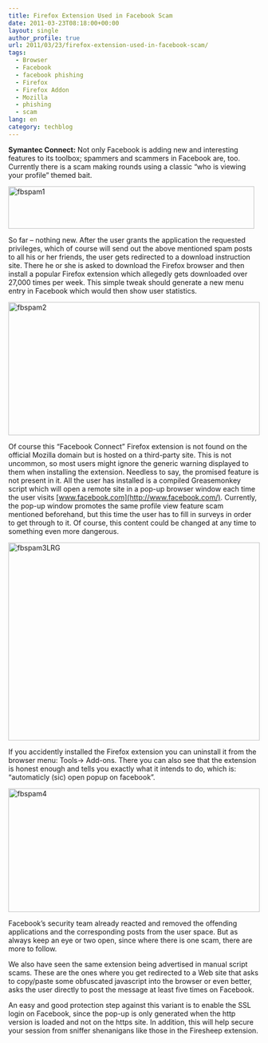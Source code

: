 ```yaml
---
title: Firefox Extension Used in Facebook Scam
date: 2011-03-23T08:18:00+00:00
layout: single
author_profile: true
url: 2011/03/23/firefox-extension-used-in-facebook-scam/
tags:
  - Browser
  - Facebook
  - facebook phishing
  - Firefox
  - Firefox Addon
  - Mozilla
  - phishing
  - scam
lang: en
category: techblog
---
```

**Symantec Connect:** Not only Facebook is adding new and interesting features to its toolbox; spammers and scammers in Facebook are, too. Currently there is a scam making rounds using a classic “who is viewing your profile” themed bait.

[<img title="fbspam1" border="0" alt="fbspam1" src="http://lh6.ggpht.com/_vaUVXcmC3OI/TYmllKJ48kI/AAAAAAAADxY/P78cMefkU2w/fbspam1_thumb%5B3%5D.jpg?imgmax=800" width="493" height="85" />](http://lh4.ggpht.com/_vaUVXcmC3OI/TYmli2cbRGI/AAAAAAAADxU/9bdQKrS8k3M/s1600-h/fbspam1%5B5%5D.jpg)

So far &#8211; nothing new. After the user grants the application the requested privileges, which of course will send out the above mentioned spam posts to all his or her friends, the user gets redirected to a download instruction site. There he or she is asked to download the Firefox browser and then install a popular Firefox extension which allegedly gets downloaded over 27,000 times per week. This simple tweak should generate a new menu entry in Facebook which would then show user statistics.

[<img title="fbspam2" border="0" alt="fbspam2" src="http://lh6.ggpht.com/_vaUVXcmC3OI/TYmlpUBPE5I/AAAAAAAADxg/2bQylVixNaI/fbspam2_thumb%5B1%5D.jpg?imgmax=800" width="504" height="267" />](http://lh4.ggpht.com/_vaUVXcmC3OI/TYmlnBT6kNI/AAAAAAAADxc/qanQ1cEM8SQ/s1600-h/fbspam2%5B3%5D.jpg)

Of course this “Facebook Connect” Firefox extension is not found on the official Mozilla domain but is hosted on a third-party site. This is not uncommon, so most users might ignore the generic warning displayed to them when installing the extension. Needless to say, the promised feature is not present in it. All the user has installed is a compiled Greasemonkey script which will open a remote site in a pop-up browser window each time the user visits [www.facebook.com](http://www.facebook.com/). Currently, the pop-up window promotes the same profile view feature scam mentioned beforehand, but this time the user has to fill in surveys in order to get through to it. Of course, this content could be changed at any time to something even more dangerous.

[<img title="fbspam3LRG" border="0" alt="fbspam3LRG" src="http://lh6.ggpht.com/_vaUVXcmC3OI/TYmlulr-ZZI/AAAAAAAADxo/LWESDZK-IbI/fbspam3LRG_thumb%5B1%5D.jpg?imgmax=800" width="504" height="397" />](http://lh4.ggpht.com/_vaUVXcmC3OI/TYmlr7JTPcI/AAAAAAAADxk/KSNLq58GPYg/s1600-h/fbspam3LRG%5B3%5D.jpg)

If you accidently installed the Firefox extension you can uninstall it from the browser menu: Tools-> Add-ons. There you can also see that the extension is honest enough and tells you exactly what it intends to do, which is: “automaticly (sic) open popup on facebook”.

[<img title="fbspam4" border="0" alt="fbspam4" src="http://lh5.ggpht.com/_vaUVXcmC3OI/TYmlzLonhRI/AAAAAAAADxw/CFyq__Bzb-A/fbspam4_thumb%5B1%5D.jpg?imgmax=800" width="504" height="248" />](http://lh4.ggpht.com/_vaUVXcmC3OI/TYmlw_NHLbI/AAAAAAAADxs/SUd8bfLGxLI/s1600-h/fbspam4%5B3%5D.jpg)

Facebook’s security team already reacted and removed the offending applications and the corresponding posts from the user space. But as always keep an eye or two open, since where there is one scam, there are more to follow.

We also have seen the same extension being advertised in manual script scams. These are the ones where you get redirected to a Web site that asks to copy/paste some obfuscated javascript into the browser or even better, asks the user directly to post the message at least five times on Facebook.

An easy and good protection step against this variant is to enable the SSL login on Facebook, since the pop-up is only generated when the http version is loaded and not on the https site. In addition, this will help secure your session from sniffer shenanigans like those in the Firesheep extension.